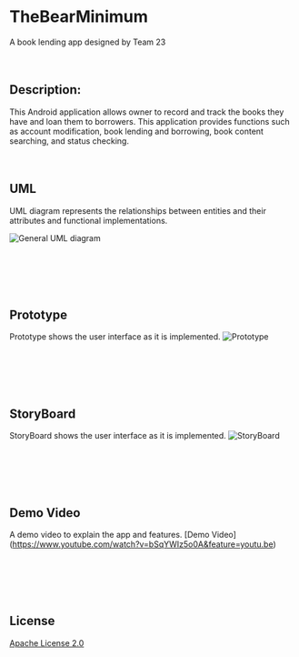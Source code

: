 # TheBearMinimum
A book lending app designed by Team 23<br /><br /><br />



## **Description**:

This Android application allows owner to record and track the books they have and loan them to borrowers. This application provides functions such as account modification, 
book lending and borrowing, book content searching, and status checking. <br /><br /><br />



## **UML**

UML diagram represents the relationships between entities and their attributes and functional implementations.

![General UML diagram](https://media.discordapp.net/attachments/763449164204998716/782910982451363870/Nov29UML.png?width=1124&height=935)
<br /><br /><br /><br /><br /><br />




## **Prototype**

Prototype shows the user interface as it is implemented.
![Prototype](https://user-images.githubusercontent.com/59704757/100560338-c18f8100-3272-11eb-9eb3-9bf32d837450.png)
<br /><br /><br /><br /><br /><br />




## **StoryBoard**

StoryBoard shows the user interface as it is implemented.
![StoryBoard](https://user-images.githubusercontent.com/59704757/100560330-b50b2880-3272-11eb-9419-eec70b10cc9c.png)
<br /><br /><br /><br /><br /><br />




## **Demo Video**

A demo video to explain the app and features.
[Demo Video]
(https://www.youtube.com/watch?v=bSqYWIz5o0A&feature=youtu.be)
<br /><br /><br /><br /><br /><br />



## License

[Apache License 2.0](https://choosealicense.com/licenses/apache-2.0/)
<br /><br /><br /><br /><br /><br />





